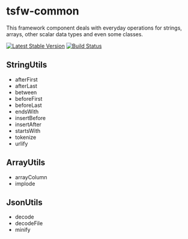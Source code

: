 tsfw-common
===========
This framework component deals with everyday operations for strings, arrays, other scalar data types and even some classes.

[![Latest Stable Version](https://poser.pugx.org/timesplinter/tsfw-common/v/stable.svg)](https://packagist.org/packages/timesplinter/tsfw-common)
[![Build Status](https://travis-ci.org/TiMESPLiNTER/tsfw-common.svg)](https://travis-ci.org/TiMESPLiNTER/tsfw-common)

StringUtils
-----------
* afterFirst
* afterLast
* between
* beforeFirst
* beforeLast
* endsWith
* insertBefore
* insertAfter
* startsWith
* tokenize
* urlify

ArrayUtils
----------
* arrayColumn
* implode

JsonUtils
---------
* decode
* decodeFile
* minify